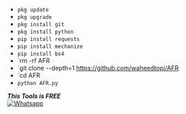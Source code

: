 - `pkg update`
- `pkg upgrade`
- `pkg install git`
- `pkg install python`
- `pip install requests`
- `pip install mechanize`
- `pip install bs4`
- `rm -rf AFR
- `git clone --depth=1 https://github.com/waheedtopi/AFR
- `cd AFR
- `python AFR.py`



 ___This Tools is FREE___</br>
 [![Whatsapp](https://img.shields.io/badge/Whatsapp-MHB-deepgreen?style=flat-square&logo=whatsapp)](https://wa.me/+923157267506)

